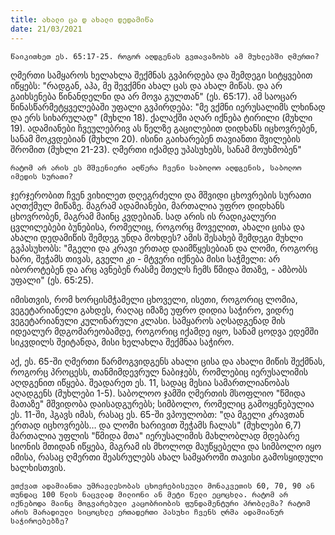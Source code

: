 ```yaml
---
title: ახალი ცა დ ახალი დედამიწა 
date: 21/03/2021
---
```


`წაიკითხეთ ეს. 65:17-25. როგორ აღდგენას გვთავაზობს ამ მუხლებში ღმერთი?`

ღმერთი სამყაროს ხელახლა შექმნას გვპირდება და შემდეგი სიტყვებით იწყებს: "რადგან, აჰა, მე შევქმნი ახალ ცას და ახალ მიწას. და არ გაიხსენება წინანდელნი და არ მოვა გულთან" (ეს. 65:17). ამ საოცარ წინასწარმეტყველებაში უფალი გვპირდება: "მე ვქმნი იერუსალიმს ლხინად და ერს სიხარულად" (მუხლი 18). ქალაქში აღარ იქნება ტირილი (მუხლი 19). ადამიანები ჩვეულებრივ ას წელზე გაცილებით დიდხანს იცხოვრებენ, სანამ მოკვდებიან (მუხლი 20). ისინი გაიხარებენ თავიანთი შვილების შრომით (მუხლი 21-23). ღმერთი იქამდე უპასუხებს, სანამ მოუხმობენ" 

`რატომ არ არის ეს მშვენიერი აღწერა ჩვენი საბოლოო აღდგენის, საბოლოო იმედის სურათი?`

ჯერჯერობით ჩვენ ვიხილეთ დღეგრძელი და მშვიდი ცხოვრების სურათი აღთქმულ მიწაზე. მაგრამ ადამიანები, მართალია უფრო დიდხანს ცხოვრობენ, მაგრამ მაინც კვდებიან. სად არის ის რადიკალური ცვლილებები ბუნებისა, რომელიც, როგორც  მოველით, ახალი ცისა და ახალი დედამიწის შემდეგ უნდა მოხდეს? ამის შესახებ შემდეგი მუხლი გვპასუხობს: "მგელი და კრავი ერთად დაიმწყესებიან და ლომი, როგორც ხარი, შეჭამს თივას, გველი კი - მტვერი იქნება მისი საჭმელი: არ იბოროტებენ და არც ავნებენ რასმე მთელს ჩემს წმიდა მთაზე, - ამბობს უფალი" (ეს. 65:25).

იმისთვის, რომ ხორცისმჭამელი ცხოველი, ისეთი, როგორიც ლომია, ვეგეტარიანელი გახდეს, რაღაც იმაზე უფრო დიდია საჭირო, ვიდრე ვეგეტარიანული კულინარული კლასი. სამყაროს აღსადგენად მის იდეალურ მდგომარეობამდე, როგორიც იქამდე იყო, სანამ ცოდვა ედემში სიკვდილს შეიტანდა, მისი ხელახლა შექმნაა საჭირო.  

აქ, ეს. 65-ში ღმერთი წარმოგვიდგენს ახალი ცისა და ახალი მიწის შექმნას, როგორც პროცესს, თანმიმდევრულ ნაბიჯებს, რომლებიც იერუსალიმის აღდგენით იწყება. შეადარეთ ეს. 11, სადაც მესია სამართლიანობას აღადგენს (მუხლები 1-5).  საბოლოო ჯამში ღმერთის მსოფლიო "წმიდა მათაზე" მშვიდობა დაისადგურებს; სიმბოლო, რომელიც გამოყენებულია ეს. 11-ში, ჰგავს იმას, რასაც ეს. 65-ში ვპოულობთ: "და მგელი კრავთან ერთად იცხოვრებს… და ლომი ხარივით შეჭამს ჩალას" (მუხლები 6,7) მართალია უფლის  "წმიდა მთა" იერუსალიმის მახლობლად მდებარე სიონის მთიდან იწყება, მაგრამ ის მხოლოდ მაუწყებელი და სიმბოლო იყო იმისა, რასაც ღმერთი შეასრულებს ახალ სამყაროში თავისი გამოსყიდული ხალხისთვის.

`ვთქვათ ადამიანთა უმრავლესობას ცხოვრებისეული მონაკვეთის 60, 70, 90 ან თუნდაც 100 წლის ნაცვლად მილიონი ან მეტი წელი ეცოცხლა. რატომ არ იქნებოდა მაინც მოგვარებული კაცობრიობის ფუნდამენტური პრობლემა? რატომ არის მარადიული სიცოცხლე ერთადერთი პასუხი ჩვენს ღრმა ადამიანურ საჭიროებებზე?`